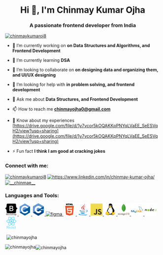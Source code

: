 <h1 align="center">Hi 👋, I'm Chinmay Kumar Ojha</h1>
<h3 align="center">A passionate frontend developer from India</h3>

<p align="left"> <a href="https://twitter.com/chinmaykumaroj8" target="blank"><img src="https://img.shields.io/twitter/follow/chinmaykumaroj8?logo=twitter&style=for-the-badge" alt="chinmaykumaroj8" /></a> </p>

- 🔭 I’m currently working on **on Data Structures and Algorithms, and Frontend Development**

- 🌱 I’m currently learning **DSA**

- 👯 I’m looking to collaborate on **on designing data and organizing them, and UI/UX designing**

- 🤝 I’m looking for help with **in problem solving, and frontend development**

- 💬 Ask me about **Data Structures, and Frontend Development**

- 📫 How to reach me **chinmayojha0@gmail.com**

- 📄 Know about my experiences [https://drive.google.com/file/d/1y7vcor5kOQAKKpPNYqLVaEE_SeESVqH2/view?usp=sharing](https://drive.google.com/file/d/1y7vcor5kOQAKKpPNYqLVaEE_SeESVqH2/view?usp=sharing)

- ⚡ Fun fact **I think I am good at cracking jokes**

<h3 align="left">Connect with me:</h3>
<p align="left">
<a href="https://twitter.com/chinmaykumaroj8" target="blank"><img align="center" src="https://raw.githubusercontent.com/rahuldkjain/github-profile-readme-generator/master/src/images/icons/Social/twitter.svg" alt="chinmaykumaroj8" height="30" width="40" /></a>
<a href="https://linkedin.com/in/https://www.linkedin.com/in/chinmay-kumar-ojha/" target="blank"><img align="center" src="https://raw.githubusercontent.com/rahuldkjain/github-profile-readme-generator/master/src/images/icons/Social/linked-in-alt.svg" alt="https://www.linkedin.com/in/chinmay-kumar-ojha/" height="30" width="40" /></a>
<a href="https://instagram.com/__chinmae__" target="blank"><img align="center" src="https://raw.githubusercontent.com/rahuldkjain/github-profile-readme-generator/master/src/images/icons/Social/instagram.svg" alt="__chinmae__" height="30" width="40" /></a>
</p>

<h3 align="left">Languages and Tools:</h3>
<p align="left"> <a href="https://getbootstrap.com" target="_blank" rel="noreferrer"> <img src="https://raw.githubusercontent.com/devicons/devicon/master/icons/bootstrap/bootstrap-plain-wordmark.svg" alt="bootstrap" width="40" height="40"/> </a> <a href="https://www.cprogramming.com/" target="_blank" rel="noreferrer"> <img src="https://raw.githubusercontent.com/devicons/devicon/master/icons/c/c-original.svg" alt="c" width="40" height="40"/> </a> <a href="https://www.w3schools.com/cpp/" target="_blank" rel="noreferrer"> <img src="https://raw.githubusercontent.com/devicons/devicon/master/icons/cplusplus/cplusplus-original.svg" alt="cplusplus" width="40" height="40"/> </a> <a href="https://www.figma.com/" target="_blank" rel="noreferrer"> <img src="https://www.vectorlogo.zone/logos/figma/figma-icon.svg" alt="figma" width="40" height="40"/> </a> <a href="https://www.w3.org/html/" target="_blank" rel="noreferrer"> <img src="https://raw.githubusercontent.com/devicons/devicon/master/icons/html5/html5-original-wordmark.svg" alt="html5" width="40" height="40"/> </a> <a href="https://www.java.com" target="_blank" rel="noreferrer"> <img src="https://raw.githubusercontent.com/devicons/devicon/master/icons/java/java-original.svg" alt="java" width="40" height="40"/> </a> <a href="https://developer.mozilla.org/en-US/docs/Web/JavaScript" target="_blank" rel="noreferrer"> <img src="https://raw.githubusercontent.com/devicons/devicon/master/icons/javascript/javascript-original.svg" alt="javascript" width="40" height="40"/> </a> <a href="https://www.linux.org/" target="_blank" rel="noreferrer"> <img src="https://raw.githubusercontent.com/devicons/devicon/master/icons/linux/linux-original.svg" alt="linux" width="40" height="40"/> </a> <a href="https://www.mongodb.com/" target="_blank" rel="noreferrer"> <img src="https://raw.githubusercontent.com/devicons/devicon/master/icons/mongodb/mongodb-original-wordmark.svg" alt="mongodb" width="40" height="40"/> </a> <a href="https://www.mysql.com/" target="_blank" rel="noreferrer"> <img src="https://raw.githubusercontent.com/devicons/devicon/master/icons/mysql/mysql-original-wordmark.svg" alt="mysql" width="40" height="40"/> </a> <a href="https://nodejs.org" target="_blank" rel="noreferrer"> <img src="https://raw.githubusercontent.com/devicons/devicon/master/icons/nodejs/nodejs-original-wordmark.svg" alt="nodejs" width="40" height="40"/> </a> <a href="https://reactjs.org/" target="_blank" rel="noreferrer"> <img src="https://raw.githubusercontent.com/devicons/devicon/master/icons/react/react-original-wordmark.svg" alt="react" width="40" height="40"/> </a> </p>

<p>&nbsp;<img align="center" src="https://github-readme-stats.vercel.app/api?username=chinmayojha&show_icons=true&locale=en" alt="chinmayojha" /></p>

<p><img align="left" src="https://github-readme-stats.vercel.app/api/top-langs?username=chinmayojha&show_icons=true&locale=en&layout=compact" alt="chinmayojha" /></p>

<p><img align="center" src="https://github-readme-streak-stats.herokuapp.com/?user=chinmayojha&" alt="chinmayojha" /></p>
